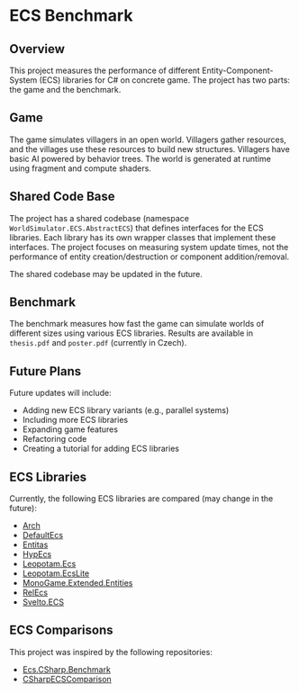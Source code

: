 # ECS Benchmark

## Overview

This project measures the performance of different Entity-Component-System (ECS) libraries for C# on concrete game. The project has two parts: the game and the benchmark.

## Game

The game simulates villagers in an open world. Villagers gather resources, and the villages use these resources to build new structures. Villagers have basic AI powered by behavior trees. The world is generated at runtime using fragment and compute shaders.

## Shared Code Base

The project has a shared codebase (namespace `WorldSimulator.ECS.AbstractECS`) that defines interfaces for the ECS libraries. Each library has its own wrapper classes that implement these interfaces. The project focuses on measuring system update times, not the performance of entity creation/destruction or component addition/removal.

The shared codebase may be updated in the future.

## Benchmark

The benchmark measures how fast the game can simulate worlds of different sizes using various ECS libraries. Results are available in `thesis.pdf` and `poster.pdf` (currently in Czech).

## Future Plans

Future updates will include:
- Adding new ECS library variants (e.g., parallel systems)
- Including more ECS libraries
- Expanding game features
- Refactoring code
- Creating a tutorial for adding ECS libraries

## ECS Libraries

Currently, the following ECS libraries are compared (may change in the future):
- [Arch](https://github.com/genaray/Arch)
- [DefaultEcs](https://github.com/Doraku/DefaultEcs)
- [Entitas](https://github.com/sschmid/Entitas)
- [HypEcs](https://github.com/Byteron/HypEcs)
- [Leopotam.Ecs](https://github.com/Leopotam/ecs)
- [Leopotam.EcsLite](https://github.com/Leopotam/ecslite)
- [MonoGame.Extended.Entities](https://github.com/craftworkgames/MonoGame.Extended)
- [RelEcs](https://github.com/Byteron/RelEcs)
- [Svelto.ECS](https://github.com/sebas77/Svelto.ECS)

## ECS Comparisons

This project was inspired by the following repositories:
- [Ecs.CSharp.Benchmark](https://github.com/Doraku/Ecs.CSharp.Benchmark)
- [CSharpECSComparison](https://github.com/Chillu1/CSharpECSComparison)
